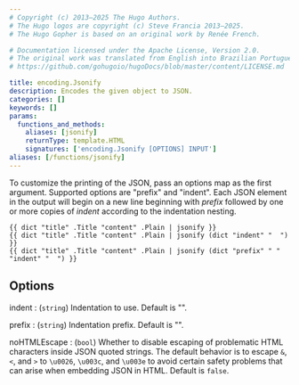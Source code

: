 ```yaml
---
# Copyright (c) 2013–2025 The Hugo Authors.
# The Hugo logos are copyright (c) Steve Francia 2013–2025.
# The Hugo Gopher is based on an original work by Renée French.

# Documentation licensed under the Apache License, Version 2.0.
# The original work was translated from English into Brazilian Portuguese.
# https://github.com/gohugoio/hugoDocs/blob/master/content/LICENSE.md

title: encoding.Jsonify
description: Encodes the given object to JSON.
categories: []
keywords: []
params:
  functions_and_methods:
    aliases: [jsonify]
    returnType: template.HTML
    signatures: ['encoding.Jsonify [OPTIONS] INPUT']
aliases: [/functions/jsonify]
---
```


To customize the printing of the JSON, pass an options map as the first
argument. Supported options are "prefix" and "indent". Each JSON element in
the output will begin on a new line beginning with *prefix* followed by one or
more copies of *indent* according to the indentation nesting.

```go-html-template
{{ dict "title" .Title "content" .Plain | jsonify }}
{{ dict "title" .Title "content" .Plain | jsonify (dict "indent" "  ") }}
{{ dict "title" .Title "content" .Plain | jsonify (dict "prefix" " " "indent" "  ") }}
```

## Options

indent
: (`string`) Indentation to use. Default is "".

prefix
: (`string`) Indentation prefix. Default is "".

noHTMLEscape
: (`bool`) Whether to disable escaping of problematic HTML characters inside JSON quoted strings. The default behavior is to escape `&`, `<`, and `>` to `\u0026`, `\u003c`, and `\u003e` to avoid certain safety problems that can arise when embedding JSON in HTML. Default is `false`.
